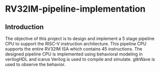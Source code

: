 # RV32IM-pipeline-implementation

## Introduction

The objective of this project is to design and implement a 5 stage pipeline CPU to support the RISC-V instruction architecture. This pipeline CPU supports the entire RV32IM ISA which contains 45 instructions. The designed pipeline CPU is implemented using behavioral modeling in verilogHDL and icarus Verilog is used to compile and simulate. gtkWave is used to observe the behavior.
